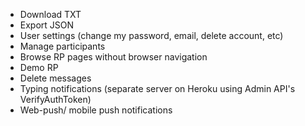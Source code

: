 * Download TXT
* Export JSON
* User settings (change my password, email, delete account, etc)
* Manage participants
* Browse RP pages without browser navigation
* Demo RP
* Delete messages
* Typing notifications (separate server on Heroku using Admin API's VerifyAuthToken)
* Web-push/ mobile push notifications
